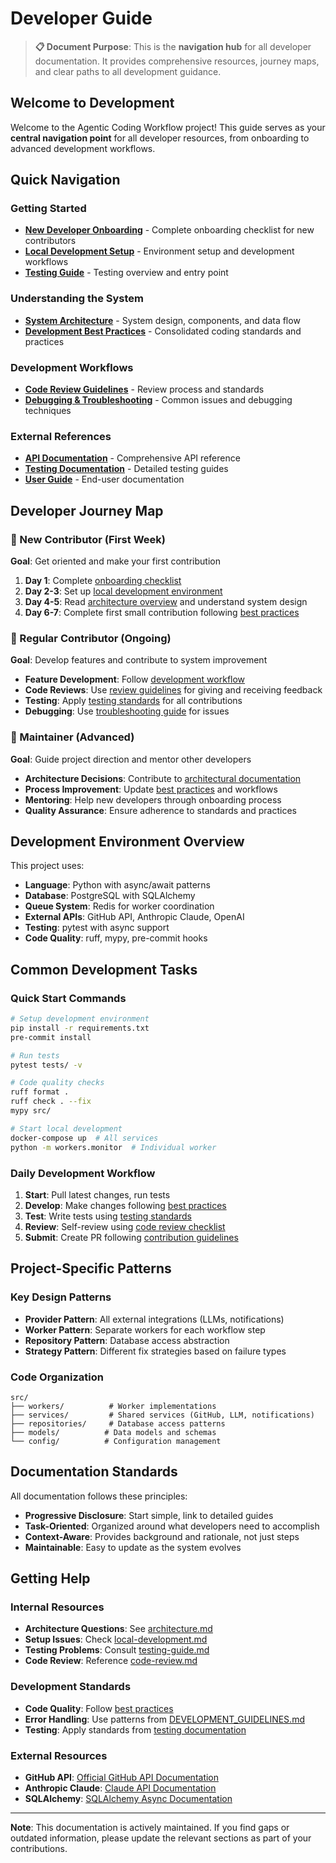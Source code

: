 # Developer Guide

> **📋 Document Purpose**: This is the **navigation hub** for all developer documentation. It provides comprehensive resources, journey maps, and clear paths to all development guidance.

## Welcome to Development

Welcome to the Agentic Coding Workflow project! This guide serves as your **central navigation point** for all developer resources, from onboarding to advanced development workflows.

## Quick Navigation

### Getting Started
- **[New Developer Onboarding](onboarding.md)** - Complete onboarding checklist for new contributors
- **[Local Development Setup](local-development.md)** - Environment setup and development workflows
- **[Testing Guide](testing-guide.md)** - Testing overview and entry point

### Understanding the System
- **[System Architecture](architecture.md)** - System design, components, and data flow
- **[Development Best Practices](best-practices.md)** - Consolidated coding standards and practices

### Development Workflows
- **[Code Review Guidelines](code-review.md)** - Review process and standards
- **[Debugging & Troubleshooting](debugging.md)** - Common issues and debugging techniques

### External References
- **[API Documentation](../api/README.md)** - Comprehensive API reference
- **[Testing Documentation](../testing/README.md)** - Detailed testing guides
- **[User Guide](../user-guide/README.md)** - End-user documentation

## Developer Journey Map

### 🌱 New Contributor (First Week)
**Goal**: Get oriented and make your first contribution

1. **Day 1**: Complete [onboarding checklist](onboarding.md#prerequisites-checklist)
2. **Day 2-3**: Set up [local development environment](local-development.md)
3. **Day 4-5**: Read [architecture overview](architecture.md) and understand system design
4. **Day 6-7**: Complete first small contribution following [best practices](best-practices.md)

### 🌿 Regular Contributor (Ongoing)
**Goal**: Develop features and contribute to system improvement

- **Feature Development**: Follow [development workflow](best-practices.md#development-workflow)
- **Code Reviews**: Use [review guidelines](code-review.md) for giving and receiving feedback
- **Testing**: Apply [testing standards](testing-guide.md) for all contributions
- **Debugging**: Use [troubleshooting guide](debugging.md) for issues

### 🌳 Maintainer (Advanced)
**Goal**: Guide project direction and mentor other developers

- **Architecture Decisions**: Contribute to [architectural documentation](architecture.md)
- **Process Improvement**: Update [best practices](best-practices.md) and workflows
- **Mentoring**: Help new developers through onboarding process
- **Quality Assurance**: Ensure adherence to standards and practices

## Development Environment Overview

This project uses:
- **Language**: Python with async/await patterns
- **Database**: PostgreSQL with SQLAlchemy
- **Queue System**: Redis for worker coordination
- **External APIs**: GitHub API, Anthropic Claude, OpenAI
- **Testing**: pytest with async support
- **Code Quality**: ruff, mypy, pre-commit hooks

## Common Development Tasks

### Quick Start Commands
```bash
# Setup development environment
pip install -r requirements.txt
pre-commit install

# Run tests
pytest tests/ -v

# Code quality checks
ruff format .
ruff check . --fix
mypy src/

# Start local development
docker-compose up  # All services
python -m workers.monitor  # Individual worker
```

### Daily Development Workflow
1. **Start**: Pull latest changes, run tests
2. **Develop**: Make changes following [best practices](best-practices.md)
3. **Test**: Write tests using [testing standards](testing-guide.md)
4. **Review**: Self-review using [code review checklist](code-review.md#review-checklist)
5. **Submit**: Create PR following [contribution guidelines](best-practices.md#development-workflow)

## Project-Specific Patterns

### Key Design Patterns
- **Provider Pattern**: All external integrations (LLMs, notifications)
- **Worker Pattern**: Separate workers for each workflow step
- **Repository Pattern**: Database access abstraction
- **Strategy Pattern**: Different fix strategies based on failure types

### Code Organization
```
src/
├── workers/          # Worker implementations
├── services/         # Shared services (GitHub, LLM, notifications)
├── repositories/     # Database access patterns
├── models/          # Data models and schemas
└── config/          # Configuration management
```

## Documentation Standards

All documentation follows these principles:
- **Progressive Disclosure**: Start simple, link to detailed guides
- **Task-Oriented**: Organized around what developers need to accomplish
- **Context-Aware**: Provides background and rationale, not just steps
- **Maintainable**: Easy to update as the system evolves

## Getting Help

### Internal Resources
- **Architecture Questions**: See [architecture.md](architecture.md)
- **Setup Issues**: Check [local-development.md](local-development.md)
- **Testing Problems**: Consult [testing-guide.md](testing-guide.md)
- **Code Review**: Reference [code-review.md](code-review.md)

### Development Standards
- **Code Quality**: Follow [best practices](best-practices.md)
- **Error Handling**: Use patterns from [DEVELOPMENT_GUIDELINES.md](../../DEVELOPMENT_GUIDELINES.md)
- **Testing**: Apply standards from [testing documentation](../testing/README.md)

### External Resources
- **GitHub API**: [Official GitHub API Documentation](https://docs.github.com/en/rest)
- **Anthropic Claude**: [Claude API Documentation](https://docs.anthropic.com/)
- **SQLAlchemy**: [SQLAlchemy Async Documentation](https://docs.sqlalchemy.org/en/20/orm/extensions/asyncio.html)

---

**Note**: This documentation is actively maintained. If you find gaps or outdated information, please update the relevant sections as part of your contributions.